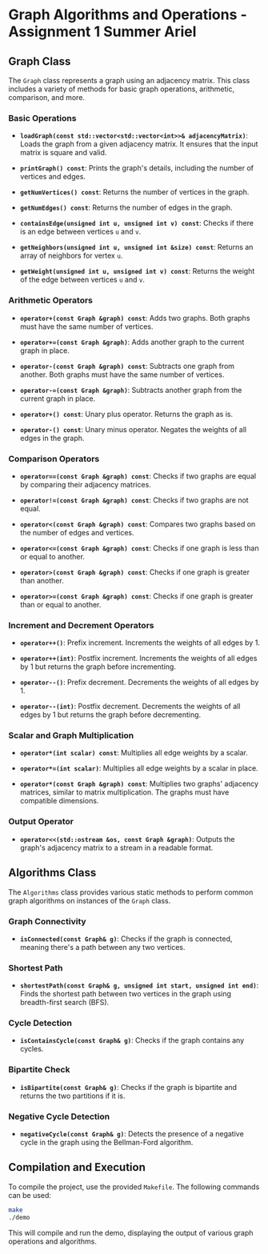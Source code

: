 
# Graph Algorithms and Operations - Assignment 1 Summer Ariel

## Graph Class

The `Graph` class represents a graph using an adjacency matrix. This class includes a variety of methods for basic graph operations, arithmetic, comparison, and more.

### Basic Operations

- **`loadGraph(const std::vector<std::vector<int>>& adjacencyMatrix)`**: Loads the graph from a given adjacency matrix. It ensures that the input matrix is square and valid.

- **`printGraph() const`**: Prints the graph's details, including the number of vertices and edges.

- **`getNumVertices() const`**: Returns the number of vertices in the graph.

- **`getNumEdges() const`**: Returns the number of edges in the graph.

- **`containsEdge(unsigned int u, unsigned int v) const`**: Checks if there is an edge between vertices `u` and `v`.

- **`getNeighbors(unsigned int u, unsigned int &size) const`**: Returns an array of neighbors for vertex `u`.

- **`getWeight(unsigned int u, unsigned int v) const`**: Returns the weight of the edge between vertices `u` and `v`.

### Arithmetic Operators

- **`operator+(const Graph &graph) const`**: Adds two graphs. Both graphs must have the same number of vertices.

- **`operator+=(const Graph &graph)`**: Adds another graph to the current graph in place.

- **`operator-(const Graph &graph) const`**: Subtracts one graph from another. Both graphs must have the same number of vertices.

- **`operator-=(const Graph &graph)`**: Subtracts another graph from the current graph in place.

- **`operator+() const`**: Unary plus operator. Returns the graph as is.

- **`operator-() const`**: Unary minus operator. Negates the weights of all edges in the graph.

### Comparison Operators

- **`operator==(const Graph &graph) const`**: Checks if two graphs are equal by comparing their adjacency matrices.

- **`operator!=(const Graph &graph) const`**: Checks if two graphs are not equal.

- **`operator<(const Graph &graph) const`**: Compares two graphs based on the number of edges and vertices.

- **`operator<=(const Graph &graph) const`**: Checks if one graph is less than or equal to another.

- **`operator>(const Graph &graph) const`**: Checks if one graph is greater than another.

- **`operator>=(const Graph &graph) const`**: Checks if one graph is greater than or equal to another.

### Increment and Decrement Operators

- **`operator++()`**: Prefix increment. Increments the weights of all edges by 1.

- **`operator++(int)`**: Postfix increment. Increments the weights of all edges by 1 but returns the graph before incrementing.

- **`operator--()`**: Prefix decrement. Decrements the weights of all edges by 1.

- **`operator--(int)`**: Postfix decrement. Decrements the weights of all edges by 1 but returns the graph before decrementing.

### Scalar and Graph Multiplication

- **`operator*(int scalar) const`**: Multiplies all edge weights by a scalar.

- **`operator*=(int scalar)`**: Multiplies all edge weights by a scalar in place.

- **`operator*(const Graph &graph) const`**: Multiplies two graphs' adjacency matrices, similar to matrix multiplication. The graphs must have compatible dimensions.

### Output Operator

- **`operator<<(std::ostream &os, const Graph &graph)`**: Outputs the graph's adjacency matrix to a stream in a readable format.

## Algorithms Class

The `Algorithms` class provides various static methods to perform common graph algorithms on instances of the `Graph` class.

### Graph Connectivity

- **`isConnected(const Graph& g)`**: Checks if the graph is connected, meaning there's a path between any two vertices.

### Shortest Path

- **`shortestPath(const Graph& g, unsigned int start, unsigned int end)`**: Finds the shortest path between two vertices in the graph using breadth-first search (BFS).

### Cycle Detection

- **`isContainsCycle(const Graph& g)`**: Checks if the graph contains any cycles.

### Bipartite Check

- **`isBipartite(const Graph& g)`**: Checks if the graph is bipartite and returns the two partitions if it is.

### Negative Cycle Detection

- **`negativeCycle(const Graph& g)`**: Detects the presence of a negative cycle in the graph using the Bellman-Ford algorithm.

## Compilation and Execution

To compile the project, use the provided `Makefile`. The following commands can be used:

```bash
make
./demo
```

This will compile and run the demo, displaying the output of various graph operations and algorithms.
